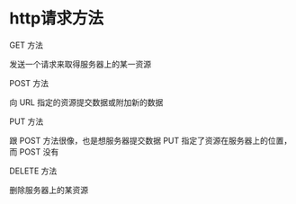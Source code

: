 # http请求方法

GET ⽅法

发送⼀个请求来取得服务器上的某⼀资源

POST ⽅法

向 URL 指定的资源提交数据或附加新的数据

PUT ⽅法

跟 POST ⽅法很像，也是想服务器提交数据 PUT 指定了资源在服务器上的位置，⽽ POST 没有

DELETE ⽅法

删除服务器上的某资源